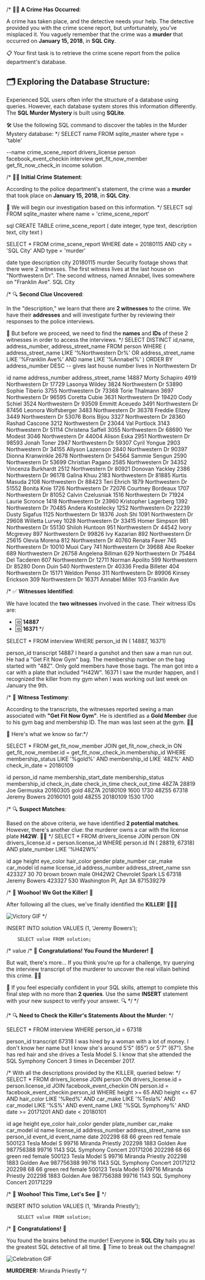 /*
🕵️‍♂️ **A Crime Has Occurred**:

A crime has taken place, and the detective needs your help. The detective provided you with the crime scene report, but unfortunately, you’ve misplaced it. You vaguely remember that the crime was a **murder** that occurred on **January 15, 2018**, in **SQL City**.

📋 Your first task is to retrieve the crime scene report from the police department's database.

## 🗂️ Exploring the Database Structure:
Experienced SQL users often infer the structure of a database using queries. However, each database system stores this information differently. The **SQL Murder Mystery** is built using **SQLite**.

🛠️ Use the following SQL command to discover the tables in the Murder Mystery database:
*/
SELECT name 
  FROM sqlite_master
 where type = 'table'

--name
crime_scene_report
drivers_license
person
facebook_event_checkin
interview
get_fit_now_member
get_fit_now_check_in
income
solution

/*
🕵️‍♂️ **Initial Crime Statement**:

According to the police department's statement, the crime was a **murder** that took place on **January 15, 2018**, in **SQL City**.

🚨 We will begin our investigation based on this information.
*/
 SELECT sql 
  FROM sqlite_master
 where name = 'crime_scene_report'
 
sql
CREATE TABLE crime_scene_report (
        date integer,
        type text,
        description text,
        city text
    )

SELECT *
FROM crime_scene_report
WHERE date = 20180115 AND city = 'SQL City' AND type = 'murder'

date	type	description	city
20180115	murder	Security footage shows that there were 2 witnesses. The first witness lives at the last house on "Northwestern Dr". The second witness, named Annabel, lives somewhere on "Franklin Ave".	SQL City

/*
🔍 **Second Clue Uncovered**:

In the "description," we learn that there are **2 witnesses** to the crime. We have their **addresses** and will investigate further by reviewing their responses to the police interviews. 

📝 But before we proceed, we need to find the **names** and **IDs** of these 2 witnesses in order to access the interviews.
*/
SELECT DISTINCT id,name, address_number, address_street_name
FROM person
WHERE ( address_street_name LIKE '%Northwestern Dr%'
  OR address_street_name LIKE '%Franklin Ave%' AND name LIKE '%Annabel%' )
ORDER BY address_number DESC -- gives last house number lives in Northwestern Dr

id	name	address_number	address_street_name
14887	Morty Schapiro	4919	Northwestern Dr
17729	Lasonya Wildey	3824	Northwestern Dr
53890	Sophie Tiberio	3755	Northwestern Dr
73368	Torie Thalmann	3697	Northwestern Dr
96595	Coretta Cubie	3631	Northwestern Dr
19420	Cody Schiel	3524	Northwestern Dr
93509	Emmitt Aceuedo	3491	Northwestern Dr
87456	Leonora Wolfsberger	3483	Northwestern Dr
36378	Freddie Ellzey	3449	Northwestern Dr
53076	Boris Bijou	3327	Northwestern Dr
28360	Rashad Cascone	3212	Northwestern Dr
23044	Val Portlock	3143	Northwestern Dr
51114	Christena Saffell	3055	Northwestern Dr
68690	Yer Modest	3046	Northwestern Dr
44004	Alison Eska	2951	Northwestern Dr
98593	Jonah Toner	2947	Northwestern Dr
59307	Cyril Yongue	2903	Northwestern Dr
34155	Allyson Lazenson	2840	Northwestern Dr
90397	Dionna Kranwinkle	2678	Northwestern Dr
54564	Sammie Sengun	2590	Northwestern Dr
53699	Christian Pagano	2585	Northwestern Dr
34352	Vincenza Burkhardt	2512	Northwestern Dr
80921	Donovan Yackley	2386	Northwestern Dr
96178	Galina Khuu	2183	Northwestern Dr
81885	Kurtis Masuda	2108	Northwestern Dr
88423	Teri Ehrich	1879	Northwestern Dr
51552	Bonita Knie	1726	Northwestern Dr
72076	Courtney Bordeaux	1707	Northwestern Dr
81052	Calvin Czelusniak	1516	Northwestern Dr
71924	Laurie Scronce	1418	Northwestern Dr
23960	Kristopher Lagerberg	1392	Northwestern Dr
70485	Andera Kostelecky	1252	Northwestern Dr
22239	Dusty Sigafus	1125	Northwestern Dr
18376	Josh Shi	1091	Northwestern Dr
29608	Willetta Lurvey	1028	Northwestern Dr
33415	Homer Simpson	981	Northwestern Dr
55130	Shiloh Huntoon	951	Northwestern Dr
44542	Ivory Mcgrevey	897	Northwestern Dr
99826	Ivy Kazarian	892	Northwestern Dr
25615	Olevia Morena	812	Northwestern Dr
40760	Renata Faver	745	Northwestern Dr
10010	Muoi Cary	741	Northwestern Dr
39688	Abe Roeker	689	Northwestern Dr
26758	Angelena Billman	629	Northwestern Dr
75484	Del Tacderen	607	Northwestern Dr
12711	Norman Apolito	599	Northwestern Dr
85280	Donn Duin	540	Northwestern Dr
40336	Fredia Billeter	404	Northwestern Dr
15171	Weldon Penso	311	Northwestern Dr
89906	Kinsey Erickson	309	Northwestern Dr
16371	Annabel Miller	103	Franklin Ave

/*
✅ **Witnesses Identified**:

We have located the **two witnesses** involved in the case. Their witness IDs are:

- 🆔 **14887**
- 🆔 **16371**
*/

SELECT *
FROM interview
WHERE person_id IN ( 14887, 16371)

person_id	transcript
14887	I heard a gunshot and then saw a man run out. He had a "Get Fit Now Gym" bag. The membership number on the bag started with "48Z". Only gold members have those bags. The man got into a car with a plate that included "H42W".
16371	I saw the murder happen, and I recognized the killer from my gym when I was working out last week on January the 9th.

/*
📝 **Witness Testimony**:

According to the transcripts, the witnesses reported seeing a man associated with **"Get Fit Now Gym"**. He is identified as a **Gold Member** due to his gym bag and membership ID. The man was last seen at the gym. 🏋️‍♂️

🎥 Here's what we know so far:*/

SELECT *
FROM get_fit_now_member
JOIN get_fit_now_check_in
ON get_fit_now_member.id = get_fit_now_check_in.membership_id
WHERE membership_status LIKE '%gold%'
AND membership_id LIKE '48Z%'
AND check_in_date = 20180109

id	person_id	name	membership_start_date	membership_status	membership_id	check_in_date	check_in_time	check_out_time
48Z7A	28819	Joe Germuska	20160305	gold	48Z7A	20180109	1600	1730
48Z55	67318	Jeremy Bowers	20160101	gold	48Z55	20180109	1530	1700

/*
🔍 **Suspect Matches**:

Based on the above criteria, we have identified **2 potential matches**. However, there's another clue: the murderer owns a car with the license plate **H42W**. 🚗🔑
*/
SELECT *
FROM drivers_license
JOIN person
ON drivers_license.id = person.license_id
WHERE person.id IN ( 28819, 67318)
AND plate_number LIKE '%H42W%'

id	age	height	eye_color	hair_color	gender	plate_number	car_make	car_model	id	name	license_id	address_number	address_street_name	ssn
423327	30	70	brown	brown	male	0H42W2	Chevrolet	Spark LS	67318	Jeremy Bowers	423327	530	Washington Pl, Apt 3A	871539279

/*
🎉 **Woohoo! We Got the Killer!** 🎉

After following all the clues, we've finally identified the **KILLER**! 🕵️‍♂️🚨

![Victory GIF](https://media.giphy.com/media/3o6Zt8MgUuvSbkZYWc/giphy.gif) <!-- Example GIF for celebration -->
*/

INSERT INTO solution VALUES (1, 'Jeremy Bowers');
        
        SELECT value FROM solution;

/* value
/*
🎉 **Congratulations! You Found the Murderer!** 🎉

But wait, there's more... If you think you're up for a challenge, try querying the interview transcript of the murderer to uncover the real villain behind this crime. 🕵️‍♂️

💪 If you feel especially confident in your SQL skills, attempt to complete this final step with no more than **2 queries**. Use the same **INSERT** statement with your new suspect to verify your answer. 🔍
*/ */


/*
🔍 **Need to Check the Killer's Statements About the Murder**:
*/ 

SELECT *
FROM interview
WHERE person_id = 67318

person_id	transcript
67318	I was hired by a woman with a lot of money. I don't know her name but I know she's around 5'5" (65") or 5'7" (67"). She has red hair and she drives a Tesla Model S. I know that she attended the SQL Symphony Concert 3 times in December 2017.


/*
With all the descriptions provided by the KILLER, queried below:
*/
SELECT *
FROM drivers_license
JOIN person
ON drivers_license.id = person.license_id
JOIN facebook_event_checkin
ON person.id = facebook_event_checkin.person_id
WHERE height >= 65 AND height <= 67
AND hair_color LIKE '%Red%'
AND car_make LIKE '%Tesla%'
AND car_model LIKE '%S%'
AND event_name LIKE '%SQL Symphony%'
AND date >= 20171201 AND date < 20180101

id	age	height	eye_color	hair_color	gender	plate_number	car_make	car_model	id	name	license_id	address_number	address_street_name	ssn	person_id	event_id	event_name	date
202298	68	66	green	red	female	500123	Tesla	Model S	99716	Miranda Priestly	202298	1883	Golden Ave	987756388	99716	1143	SQL Symphony Concert	20171206
202298	68	66	green	red	female	500123	Tesla	Model S	99716	Miranda Priestly	202298	1883	Golden Ave	987756388	99716	1143	SQL Symphony Concert	20171212
202298	68	66	green	red	female	500123	Tesla	Model S	99716	Miranda Priestly	202298	1883	Golden Ave	987756388	99716	1143	SQL Symphony Concert	20171229


/*
🎉 **Woohoo! This Time, Let's See** 👀
*/

INSERT INTO solution VALUES (1, 'Miranda Priestly');
        
        SELECT value FROM solution;

/*
🥳 **Congratulations!** 🎉

You found the brains behind the murder! Everyone in **SQL City** hails you as the greatest SQL detective of all time. 🍾 Time to break out the champagne! 

![Celebration GIF](https://media.giphy.com/media/l4FGGmU0kH9JdpZPu/giphy.gif) <!-- Example GIF for celebration -->

**MURDERER:** Miranda Priestly
*/